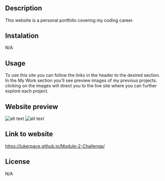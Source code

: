 # <portfolio-lp>

## Description

This website is a personal portfolio covering my coding career.

## Instalation 

N/A

## Usage

To use this site you can follow the links in the header to the desired section. In the My Work section you'll see preview images of my previous projects. clicking on the images will direct you to the live site where you can further explore each project.

## Website preview
![alt text](<>)
![alt text](<>)


## Link to website

https://lukerpace.github.io/Module-2-Challenge/

## License

N/A